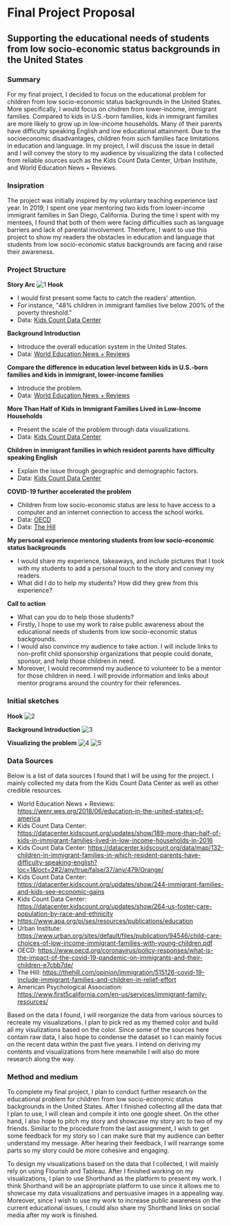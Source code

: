 # Final Project Proposal

## Supporting the educational needs of students from low socio-economic status backgrounds in the United States

### Summary

For my final project, I decided to focus on the educational problem for children from low socio-economic status backgrounds in the United States. More specifically, I would focus on chidren from lower-income, immigrant families. Compared to kids in U.S.-born families, kids in immigrant families are more likely to grow up in low-income households. Many of their parents have difficulty speaking English and low educational attainment. Due to the socioeconomic disadvantages, children from such families face limitations in education and language. In my project, I will discuss the issue in detail and I will convey the story to my audience by visualizing the data I collected from reliable sources such as the Kids Count Data Center, Urban Institute, and World Education News + Reviews. 

### Insipration

The project was initially inspired by my voluntary teaching experience last year. In 2019, I spent one year mentoring two kids from lower-income immigrant families in San Diego, California. During the time I spent with my mentees, I found that both of them were facing difficulties such as language barriers and lack of parental involvement. Therefore, I want to use this project to show my readers the obstacles in education and language that students from low socio-economic status backgrounds are facing and raise their awareness.

### Project Structure

**Story Arc**
![1](11221.png)
**Hook**
- I would first present some facts to catch the readers' attention.
- For instance, "48% children in immigrant families live below 200% of the poverty threshold." 
- Data: [Kids Count Data Center](https://datacenter.kidscount.org/updates/show/244-immigrant-families-and-kids-see-economic-gains)

**Background Introduction**
- Introduce the overall education system in the United States.
- Data: [World Education News + Reviews](https://wenr.wes.org/2018/06/education-in-the-united-states-of-america)

**Compare the difference in education level between kids in U.S.-born families and kids in immigrant, lower-income families**
- Introduce the problem. 
- Data: [World Education News + Reviews](https://wenr.wes.org/2018/06/education-in-the-united-states-of-america)

**More Than Half of Kids in Immigrant Families Lived in Low-Income Households**
- Present the scale of the problem through data visualizations. 
- Data: [Kids Count Data Center](https://datacenter.kidscount.org/updates/show/189-more-than-half-of-kids-in-immigrant-families-lived-in-low-income-households-in-2016)

**Children in immigrant families in which resident parents have difficulty speaking English**
- Explain the issue through geographic and demographic factors.
- Data: [Kids Count Data Center](https://datacenter.kidscount.org/data/map/132-children-in-immigrant-families-in-which-resident-parents-have-difficulty-speaking-english?loc=1&loct=2#2/any/true/false/37/any/479/Orange/)

**COVID-19 further accelerated the problem**
- Children from low socio-economic status are less to have access to a computer and an internet connection to access the school works.
- Data: [OECD](https://www.oecd.org/coronavirus/policy-responses/what-is-the-impact-of-the-covid-19-pandemic-on-immigrants-and-their-children-e7cbb7de/)
- Data: [The Hill](https://thehill.com/opinion/immigration/515126-covid-19-include-immigrant-families-and-children-in-relief-effort)

**My personal experience mentoring students from low socio-economic status backgrounds**
- I would share my experience, takeaways, and include pictures that I took with my students to add a personal touch to the story and convey my readers.
- What did I do to help my students? How did they grew from this experience?

**Call to action**
- What can you do to help those students? 
- Firstly, I hope to use my work to raise public awareness about the educational needs of students from low socio-economic status backgrounds.
- I would also convince my audience to take action. I will include links to non-profit child sponsorship organizations that people could donate, sponsor, and help those children in need.
- Moreover, I would recommend my audience to volunteer to be a mentor for those children in need. I will provide information and links about mentor programs around the country for their references.

### Initial sketches

**Hook**
![2](11224.png)

**Background Introduction**
![3](11225.png)

**Visualizing the problem**
![4](11223.png)
![5](11222.png)


### Data Sources

Below is a list of data sources I found that I will be using for the project. I mainly collected my data from the Kids Count Data Center as well as other credible resources. 

- World Education News + Reviews: https://wenr.wes.org/2018/06/education-in-the-united-states-of-america
- Kids Count Data Center: https://datacenter.kidscount.org/updates/show/189-more-than-half-of-kids-in-immigrant-families-lived-in-low-income-households-in-2016
- Kids Count Data Center: https://datacenter.kidscount.org/data/map/132-children-in-immigrant-families-in-which-resident-parents-have-difficulty-speaking-english?loc=1&loct=2#2/any/true/false/37/any/479/Orange/
- Kids Count Data Center: https://datacenter.kidscount.org/updates/show/244-immigrant-families-and-kids-see-economic-gains
- Kids Count Data Center: https://datacenter.kidscount.org/updates/show/264-us-foster-care-population-by-race-and-ethnicity
- https://www.apa.org/pi/ses/resources/publications/education
- Urban Institute: https://www.urban.org/sites/default/files/publication/94546/child-care-choices-of-low-income-immigrant-families-with-young-children.pdf
- OECD: https://www.oecd.org/coronavirus/policy-responses/what-is-the-impact-of-the-covid-19-pandemic-on-immigrants-and-their-children-e7cbb7de/
- The Hill: https://thehill.com/opinion/immigration/515126-covid-19-include-immigrant-families-and-children-in-relief-effort
- American Psychological Association: https://www.first5california.com/en-us/services/immigrant-family-resources/

Based on the data I found, I will reorganize the data from various sources to recreate my visualizations. I plan to pick red as my themed color and build all my visulizations based on the color. Since some of the sources here contain raw data, I also hope to condense the dataset so I can mainly focus on the recent data within the past five years. I intend on deriving my contents and visualizations from here meanwhile I will also do more research along the way. 

### Method and medium

To complete my final project, I plan to conduct further research on the educational problem for children from low socio-economic status backgrounds in the United States. After I finished collecting all the data that I plan to use, I will clean and compile it into one google sheet. On the other hand, I also hope to pitch my story and showcase my story arc to two of my friends. Similar to the procedure from the last assignment, I wish to get some feedback for my story so I can make sure that my audience can better understand my message. After hearing their feedback, I will rearrange some parts so my story could be more cohesive and engaging. 

To design my visualizations based on the data that I collected, I will mainly rely on using Flourish and Tableau. After I finished working on my visualizations, I plan to use Shorthand as the platform to present my work. I think Shorthand will be an appropriate platform to use since it allows me to showcase my data visualizations and persuasive images in a appealing way. Moreover, since I wish to use my work to increase public awareness on the current educational issues, I could also share my Shorthand links on social media after my work is finished. 
